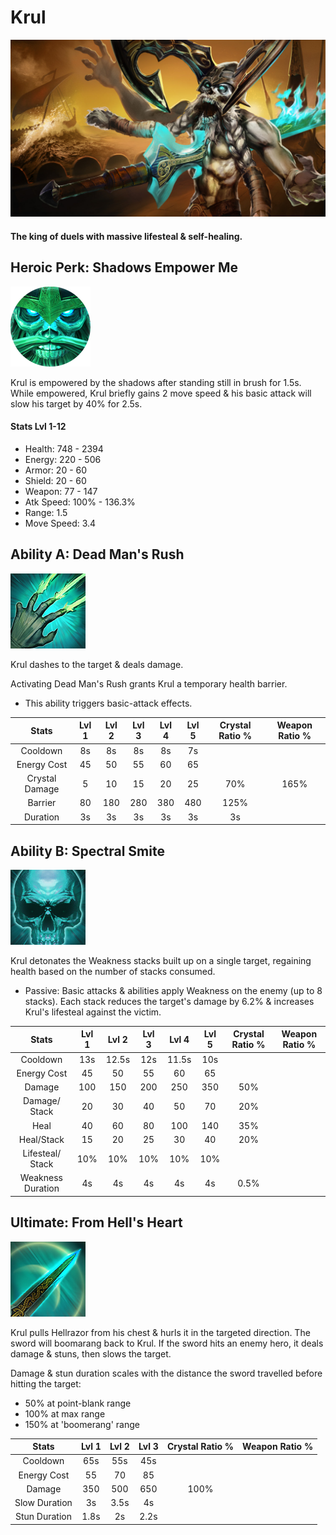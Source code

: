 # Krul

![](../../.gitbook/assets/image%20%28278%29.png)

#### The king of duels with massive lifesteal & self-healing.

## Heroic Perk: Shadows Empower Me

![Shadows Empower Me](../../.gitbook/assets/image%20%28274%29.png)

Krul is empowered by the shadows after standing still in brush for 1.5s. While empowered, Krul briefly gains 2 move speed & his basic attack will slow his target by 40% for 2.5s.

#### Stats Lvl 1-12

* Health: 748 - 2394
* Energy: 220 - 506
* Armor: 20 - 60
* Shield: 20 - 60
* Weapon: 77 - 147
* Atk Speed: 100% - 136.3%
* Range: 1.5
* Move Speed: 3.4

## Ability A: Dead Man's Rush

![Dead Man&apos;s Rush](../../.gitbook/assets/image%20%28138%29.png)

Krul dashes to the target & deals damage.

Activating Dead Man's Rush grants Krul a temporary health barrier.

* This ability triggers basic-attack effects.

| Stats | Lvl 1 | Lvl 2 | Lvl 3 | Lvl 4 | Lvl 5 | Crystal      Ratio % | Weapon     Ratio % |
| :---: | :---: | :---: | :---: | :---: | :---: | :---: | :---: |
| Cooldown | 8s | 8s | 8s | 8s | 7s |  |  |
| Energy       Cost | 45 | 50 | 55 | 60 | 65 |  |  |
| Crystal       Damage | 5 | 10 | 15 | 20 | 25 | 70% | 165% |
| Barrier | 80 | 180 | 280 | 380 | 480 | 125% |  |
| Duration | 3s | 3s | 3s | 3s | 3s | 3s |  |

## Ability B: Spectral Smite

![Spectral Smite](../../.gitbook/assets/image%20%28378%29.png)

Krul detonates the Weakness stacks built up on a single target, regaining health based on the number of stacks consumed.

* Passive: Basic attacks & abilities apply Weakness on the enemy \(up to 8 stacks\). Each stack reduces the target's damage by 6.2% & increases Krul's lifesteal against the victim.

| Stats | Lvl 1 | Lvl 2 | Lvl 3 | Lvl 4 | Lvl 5 | Crystal      Ratio % | Weapon     Ratio % |
| :---: | :---: | :---: | :---: | :---: | :---: | :---: | :---: |
| Cooldown | 13s | 12.5s | 12s | 11.5s | 10s |  |  |
| Energy       Cost | 45 | 50 | 55 | 60 | 65 |  |  |
| Damage | 100 | 150 | 200 | 250 | 350 | 50% |  |
| Damage/   Stack | 20 | 30 | 40 | 50 | 70 | 20% |  |
| Heal | 40 | 60 | 80 | 100 | 140 | 35% |  |
| Heal/Stack | 15 | 20 | 25 | 30 | 40 | 20% |  |
| Lifesteal/  Stack | 10% | 10% | 10% | 10% | 10% |  |  |
| Weakness Duration | 4s | 4s | 4s | 4s | 4s | 0.5% |  |

## Ultimate: From Hell's Heart

![From Hell&apos;s Heart](../../.gitbook/assets/image%20%2835%29.png)

Krul pulls Hellrazor from his chest & hurls it in the targeted direction. The sword will boomarang back to Krul. If the sword hits an enemy hero, it deals damage & stuns, then slows the target.

Damage & stun duration scales with the distance the sword travelled before hitting the target:

* 50% at point-blank range
* 100% at max range
* 150% at 'boomerang' range

| Stats | Lvl 1 | Lvl 2 | Lvl 3 | Crystal Ratio % | Weapon Ratio % |
| :---: | :---: | :---: | :---: | :---: | :---: |
| Cooldown | 65s | 55s | 45s |  |  |
| Energy Cost | 55 | 70 | 85 |  |  |
| Damage | 350 | 500 | 650 | 100% |  |
| Slow Duration | 3s | 3.5s | 4s |  |  |
| Stun Duration | 1.8s | 2s | 2.2s |  |  |

